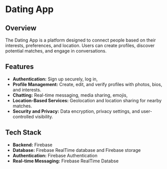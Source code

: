 # Dating App

## Overview

The Dating App is a platform designed to connect people based on their interests, preferences, and location. Users can create profiles, discover potential matches, and engage in conversations.

## Features

- **Authentication:** Sign up securely, log in, 
- **Profile Management:** Create, edit, and verify profiles with photos, bios, and interests.
- **Chatting:** Real-time messaging, media sharing, emojis, 
- **Location-Based Services:** Geolocation and location sharing for nearby matches.
- **Security and Privacy:** Data encryption, privacy settings, and user-controlled visibility.

## Tech Stack

- **Backend:** Firebase
- **Database:** Firebase RealTime database and Firebase storage
- **Authentication:** Firebase Authentication
- **Real-time Messaging:** Firebase RealTime Databse




